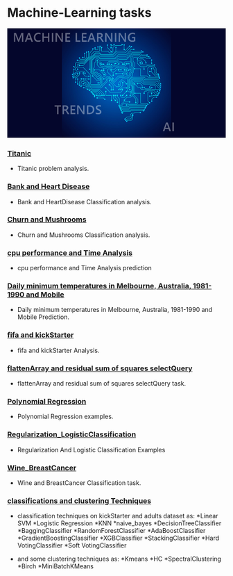 # Machine-Learning tasks
![machine-learning](res/ML.png)

### [Titanic](titanic)
* Titanic problem analysis.

### [Bank and Heart Disease](Bank_HeartDisease)
* Bank and HeartDisease Classification analysis.

### [Churn and Mushrooms](Churn_Mushrooms)
* Churn and Mushrooms Classification analysis.

### [cpu performance and Time Analysis](cpu_performance_Time%20Analysis%20prediction)
* cpu performance and Time Analysis prediction

### [Daily minimum temperatures in Melbourne, Australia, 1981-1990 and Mobile](Daily%20minimum%20temperatures%20in%20Melbourne,%20Australia,%201981-1990_Mobile)
* Daily minimum temperatures in Melbourne, Australia, 1981-1990 and Mobile Prediction.

### [fifa and kickStarter](fifa_kickStarter)
* fifa and kickStarter Analysis.

### [flattenArray and residual sum of squares selectQuery](flattenArray_residual%20sum%20of%20squares_selectQuery)
* flattenArray and residual sum of squares selectQuery task.

### [Polynomial Regression](Polynomial_Task)
* Polynomial Regression examples.

### [Regularization_LogisticClassification](Regularization_LogisticClassification)
* Regularization And Logistic Classification Examples

### [Wine_BreastCancer](Wine_BreastCancer)
* Wine and BreastCancer Classification task.

### [classifications and clustering Techniques](classifications_clustering_Techniques)
* classification techniques on kickStarter and adults dataset as:
    *Linear SVM
    *Logistic Regression
    *KNN
    *naive_bayes
    *DecisionTreeClassifier
    *BaggingClassifier
    *RandomForestClassifier
    *AdaBoostClassifier
    *GradientBoostingClassifier
    *XGBClassifier
    *StackingClassifier
    *Hard VotingClassifier
    *Soft VotingClassifier

* and some clustering techniques as:
    *Kmeans 
    *HC
    *SpectralClustering
    *Birch
    *MiniBatchKMeans
